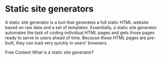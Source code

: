 # Static site generators

A static site generator is a tool that generates a full static HTML website based on raw data and a set of templates. Essentially, a static site generator automates the task of coding individual HTML pages and gets those pages ready to serve to users ahead of time. Because these HTML pages are pre-built, they can load very quickly in users' browsers.

<ResourceGroupTitle>Free Content</ResourceGroupTitle>
<BadgeLink colorScheme='yellow' badgeText='Read' href='https://www.cloudflare.com/learning/performance/static-site-generator/'>What is a static site generator?</BadgeLink>
